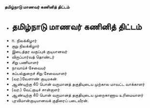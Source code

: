 **தமிழ்நாடு மாணவர் கணினித் திட்டம்**
- # தமிழ்நாடு மாணவர் கணினித் திட்டம்
- n. நிலக்கிழார்
- குறு நிலக்கிழார்
- இடைத்தர வகுப்புக் குடியானவர்
- விருப்பார்வத் தொண்டர்
- சிறு பணியாளர்
- நாவாய்ச் சேவையர்
- கப்பல்துறைச் சிறு சேவையாளர்
- (வர.)வேளாண் குடிமகன்
- ஆண்டிற்கு 40 பொன் வருமானத் தகுதியுடைய முற்கால மாவட்ட வாக்காளர்
- (வர.) வேட்குடிச் சான்றாளர்
- ஆண்டிற்கு 40 பொன் வருமானத் தகுதியுடைய முறைகாணாய உரிமையாளர்
- புரவிமான்குடியானவக் குதிரைப் படைவீரன்.

